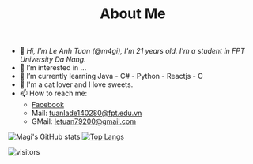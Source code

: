
<h1 align="center"> About Me </h1>
<br/>  

- 👋<i> Hi, I’m Le Anh Tuan (@m4gi), I'm 21 years old. I'm a student in FPT University Da Nang. </i>
- 👀 I’m interested in ...
- 🌱 I’m currently learning Java - C# - Python - Reactjs - C
- 💞️ I'm a cat lover and I love sweets.
- 📫 How to reach me:
  - [Facebook](https://www.facebook.com/letuan7920)
  - Mail: tuanlade140280@fpt.edu.vn
  - GMail: letuan79200@gmail.com


![Magi's GitHub stats](https://github-readme-stats.vercel.app/api?username=m4gi&show_icons=true&theme=radical)
[![Top Langs](https://github-readme-stats.vercel.app/api/top-langs/?username=m4gi&layout=compact&theme=radical)](https://github.com/m4gi/github-readme-stats)
<br/>

![visitors](https://visitor-badge.laobi.icu/badge?page_id=m4gi.m4gi)
<!---
m4gi/m4gi is a ✨ special ✨ repository because its `README.md` (this file) appears on your GitHub profile.
You can click the Preview link to take a look at your changes.
--->
